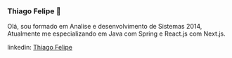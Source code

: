 ### Thiago Felipe 👋

Olá, sou formado em Analise e desenvolvimento de Sistemas 2014, Atualmente me especializando em Java com Spring e React.js com Next.js.

linkedin: <a href=“https://www.linkedin.com/in/thiago-felipe-da-silva-de-souza-63164220b/“>Thiago Felipe</a>
